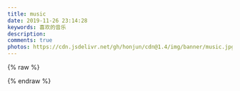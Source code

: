 ```yaml
---
title: music
date: 2019-11-26 23:14:28
keywords: 喜欢的音乐
description: 
comments: true
photos: https://cdn.jsdelivr.net/gh/honjun/cdn@1.4/img/banner/music.jpg
---
```

{% raw %}
<meting-js
  server="netease"
  type="playlist"
  id="2731690811"
  mutex="true">
</meting-js>

<meting-js
  server="netease"
  type="playlist"
  id="2690960268"
  mutex="true">
</meting-js>
{% endraw %}